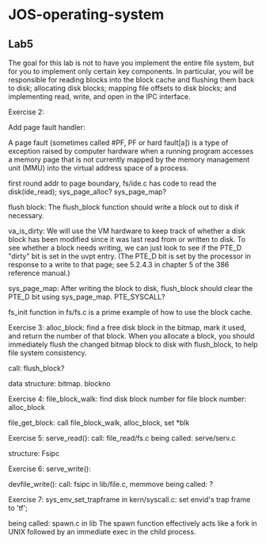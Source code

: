 # JOS-operating-system

## Lab5
The goal for this lab is not to have you implement the entire file system, but for you to implement only certain key components. In particular, you will be responsible for reading blocks into the block cache and flushing them back to disk; allocating disk blocks; mapping file offsets to disk blocks; and implementing read, write, and open in the IPC interface. 

Exercise 2:

Add page fault handler:

A page fault (sometimes called #PF, PF or hard fault[a]) is a type of exception raised by computer hardware when a running program accesses a memory page that is not currently mapped by the memory management unit (MMU) into the virtual address space of a process.

first round addr to page boundary, fs/ide.c has code to read the disk(ide_read);
sys_page_alloc?
sys_page_map?

flush block:
The flush_block function should write a block out to disk if necessary. 

va_is_dirty: We will use the VM hardware to keep track of whether a disk block has been modified since it was last read from or written to disk. To see whether a block needs writing, we can just look to see if the PTE_D "dirty" bit is set in the uvpt entry. (The PTE_D bit is set by the processor in response to a write to that page; see 5.2.4.3 in chapter 5 of the 386 reference manual.)

sys_page_map: After writing the block to disk, flush_block should clear the PTE_D bit using sys_page_map.
PTE_SYSCALL?
 
fs_init function in fs/fs.c is a prime example of how to use the block cache. 

Exercise 3:
alloc_block:  find a free disk block in the bitmap, mark it used, and return the number of that block. When you allocate a block, you should immediately flush the changed bitmap block to disk with flush_block, to help file system consistency.

call: flush_block?

data structure: bitmap. blockno

Exercise 4:
file_block_walk: find disk block number for file block number: alloc_block

file_get_block: call file_block_walk, alloc_block, set *blk

Exercise 5:
serve_read():
call: file_read/fs.c
being called: serve/serv.c

structure: Fsipc

Exercise 6:
serve_write():

devfile_write():
call: fsipc in lib/file.c, memmove
being called: ?

Exercise 7:
sys_env_set_trapframe in kern/syscall.c: set envid's trap frame to 'tf';

being called: spawn.c in lib
The spawn function effectively acts like a fork in UNIX followed by an immediate exec in the child process.
